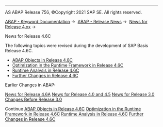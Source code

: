   

* * *

AS ABAP Release 756, ©Copyright 2021 SAP SE. All rights reserved.

[ABAP - Keyword Documentation](https://help.sap.com/doc/abapdocu_756_index_htm/7.56/en-US/abenabap.htm) →  [ABAP - Release News](https://help.sap.com/doc/abapdocu_756_index_htm/7.56/en-US/abennews.htm) →  [News for Release 4.xx](https://help.sap.com/doc/abapdocu_756_index_htm/7.56/en-US/abennews-4.htm) → 

News for Release 4.6C

The following topics were revised during the development of SAP Basis Release 4.6C.

-   [ABAP Objects in Release 4.6C](https://help.sap.com/doc/abapdocu_756_index_htm/7.56/en-US/abennews-46c-objects.htm)
-   [Optimization in the Runtime Framework in Release 4.6C](https://help.sap.com/doc/abapdocu_756_index_htm/7.56/en-US/abennews-46c-runtime.htm)
-   [Runtime Analysis in Release 4.6C](https://help.sap.com/doc/abapdocu_756_index_htm/7.56/en-US/abennews-46c-se30.htm)
-   [Further Changes in Release 4.6C](https://help.sap.com/doc/abapdocu_756_index_htm/7.56/en-US/abennews-46c-sonstiges.htm)

Earlier Changes in ABAP:

[News for Release 4.6A](https://help.sap.com/doc/abapdocu_756_index_htm/7.56/en-US/abennews-46a.htm)
[News for Release 4.0 and 4.5](https://help.sap.com/doc/abapdocu_756_index_htm/7.56/en-US/abennews-40.htm)
[News for Release 3.0](https://help.sap.com/doc/abapdocu_756_index_htm/7.56/en-US/abennews-30.htm)
[Changes Before Release 3.0](https://help.sap.com/doc/abapdocu_756_index_htm/7.56/en-US/abennews-21.htm)

Continue
[ABAP Objects in Release 4.6C](https://help.sap.com/doc/abapdocu_756_index_htm/7.56/en-US/abennews-46c-objects.htm)
[Optimization in the Runtime Framework in Release 4.6C](https://help.sap.com/doc/abapdocu_756_index_htm/7.56/en-US/abennews-46c-runtime.htm)
[Runtime Analysis in Release 4.6C](https://help.sap.com/doc/abapdocu_756_index_htm/7.56/en-US/abennews-46c-se30.htm)
[Further Changes in Release 4.6C](https://help.sap.com/doc/abapdocu_756_index_htm/7.56/en-US/abennews-46c-sonstiges.htm)